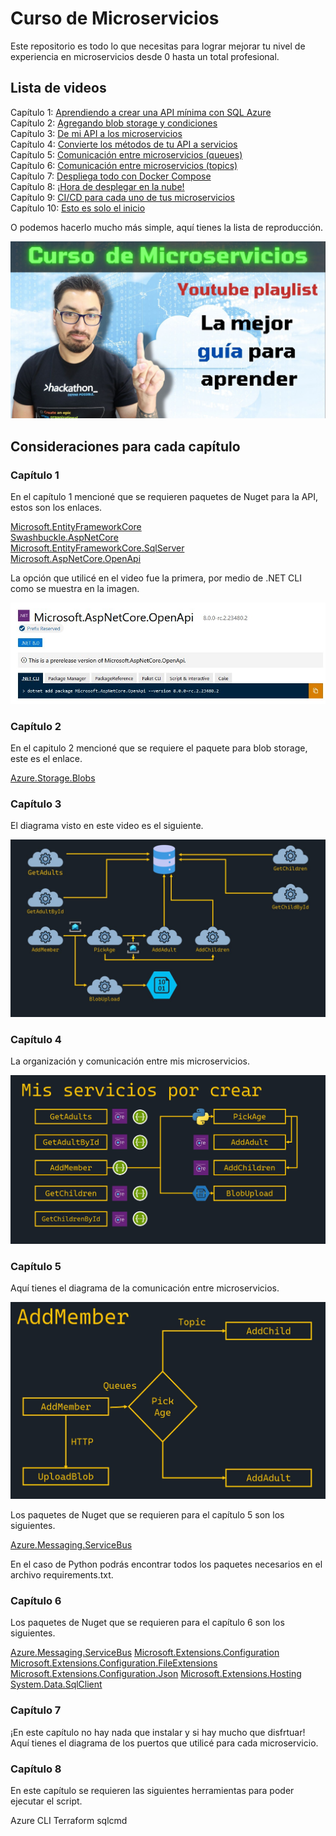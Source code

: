 # Curso de Microservicios

Este repositorio es todo lo que necesitas para lograr mejorar tu nivel de experiencia en microservicios desde 0 hasta un total profesional.

## Lista de videos

Capítulo 1: [Aprendiendo a crear una API mínima con SQL Azure](https://youtu.be/LFo1Vaz3s_M)  
Capítulo 2: [Agregando blob storage y condiciones](https://youtu.be/RiLmmZex3hA)  
Capítulo 3: [De mi API a los microservicios](https://youtu.be/o1t-53TSSaA)  
Capítulo 4: [Convierte los métodos de tu API a servicios](https://youtu.be/mxQS5o6HVrk)  
Capítulo 5: [Comunicación entre microservicios (queues)](https://youtu.be/NosvtzxYj3A)  
Capítulo 6: [Comunicación entre microservicios (topics)](https://youtu.be/hHxH25g_s1c)   
Capítulo 7: [Despliega todo con Docker Compose](https://youtu.be/D20YlUm_5_I)  
Capítulo 8: [¡Hora de desplegar en la nube!](https://youtu.be/f64KyWFujng)  
Capítulo 9: [CI/CD para cada uno de tus microservicios](https://www.youtube.com/watch?v=a-no0tt0WZE)  
Capítulo 10: [Esto es solo el inicio](https://www.youtube.com/watch?v=qO4RLY-Y5jM)  

O podemos hacerlo mucho más simple, aquí tienes la lista de reproducción.

[![Lista de reproducción](/assets/playlist.jpg)](https://www.youtube.com/playlist?list=PLquh4mUB0WY4YXlzO6f6V6y1TvUndJMdy)

## Consideraciones para cada capítulo

### Capítulo 1

En el capítulo 1 mencioné que se requieren paquetes de Nuget para la API, estos son los enlaces.

[Microsoft.EntityFrameworkCore](https://www.nuget.org/packages/Microsoft.EntityFrameworkCore)  
[Swashbuckle.AspNetCore](https://www.nuget.org/packages/Swashbuckle.AspNetCore)  
[Microsoft.EntityFrameworkCore.SqlServer](https://www.nuget.org/packages/Microsoft.EntityFrameworkCore.SqlServer/)  
[Microsoft.AspNetCore.OpenApi](https://www.nuget.org/packages/Microsoft.AspNetCore.OpenApi)  

La opción que utilicé en el video fue la primera, por medio de .NET CLI como se muestra en la imagen.

![Nuget](/assets/cap01img01.jpg "Nuget")

### Capítulo 2

En el capitulo 2 mencioné que se requiere el paquete para blob storage, este es el enlace.

[Azure.Storage.Blobs](https://www.nuget.org/packages/Azure.Storage.Blobs)

### Capítulo 3

El diagrama visto en este video es el siguiente.

![Arquitectura](/assets/cap03img01.jpg "Arquitectura")

### Capítulo 4

La organización y comunicación entre mis microservicios.

![Arquitectura](/assets/cap04img01.jpg "Arquitectura")

### Capítulo 5

Aquí tienes el diagrama de la comunicación entre microservicios.

![Diagrama](/assets/cap05img01.jpg "Diagrama")

Los paquetes de Nuget que se requieren para el capítulo 5 son los siguientes.

[Azure.Messaging.ServiceBus](https://www.nuget.org/packages/Azure.Messaging.ServiceBus)

En el caso de Python podrás encontrar todos los paquetes necesarios en el archivo requirements.txt.

### Capítulo 6

Los paquetes de Nuget que se requieren para el capítulo 6 son los siguientes.

[Azure.Messaging.ServiceBus](https://www.nuget.org/packages/Azure.Messaging.ServiceBus)
[Microsoft.Extensions.Configuration](https://www.nuget.org/packages/Microsoft.Extensions.Configuration)
[Microsoft.Extensions.Configuration.FileExtensions](https://www.nuget.org/packages/Microsoft.Extensions.Configuration.FileExtensions)
[Microsoft.Extensions.Configuration.Json](https://www.nuget.org/packages/Microsoft.Extensions.Configuration.Json)
[Microsoft.Extensions.Hosting](https://www.nuget.org/packages/Microsoft.Extensions.Hosting)
[System.Data.SqlClient](https://www.nuget.org/packages/System.Data.SqlClient)

### Capítulo 7

¡En este capítulo no hay nada que instalar y si hay mucho que disfrtuar! Aquí tienes el diagrama de los puertos que utilicé para cada microservicio.

### Capítulo 8

En este capítulo se requieren las siguientes herramientas para poder ejecutar el script.

Azure CLI
Terraform
sqlcmd